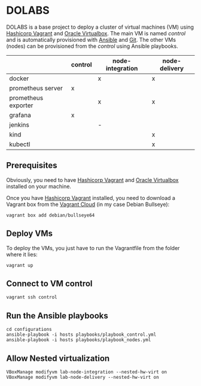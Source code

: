 # DOLABS

DOLABS is a base project to deploy a cluster of virtual machines (VM) using [Hashicorp Vagrant](https://www.vagrantup.com/) and [Oracle Virtualbox](https://www.virtualbox.org/).
The main VM is named *control* and is automatically provisioned with [Ansible](https://www.ansible.com/) and [Git](https://git-scm.com/). The other VMs (nodes) can be provisioned from the *control* using Ansible playbooks.

|     | control | node-integration | node-delivery |
|-----|-----|-----|-----|
| docker              |   | x | x |
| prometheus server   | x |   |   |
| prometheus exporter |   | x | x |
| grafana             | x |   |   |
| jenkins             |   | - |   |
| kind                |   |   | x |
| kubectl             |   |   | x |


## Prerequisites

Obviously, you need to have [Hashicorp Vagrant](https://www.vagrantup.com/) and [Oracle Virtualbox](https://www.virtualbox.org/) installed on your machine.

Once you have [Hashicorp Vagrant](https://www.vagrantup.com/) installed, you need to download a Vagrant box from the [Vagrant Cloud](https://app.vagrantup.com/boxes/search) (in my case Debian Bullseye):

```shell
vagrant box add debian/bullseye64
```

## Deploy VMs

To deploy the VMs, you just have to run the Vagrantfile from the folder where it lies:

```shell
vagrant up
```

## Connect to VM control

```shell
vagrant ssh control
```

## Run the Ansible playbooks
```shell
cd configurations
ansible-playbook -i hosts playbooks/playbook_control.yml
ansible-playbook -i hosts playbooks/playbook_nodes.yml
```

## Allow Nested virtualization
```shell
VBoxManage modifyvm lab-node-integration --nested-hw-virt on
VBoxManage modifyvm lab-node-delivery --nested-hw-virt on
```
